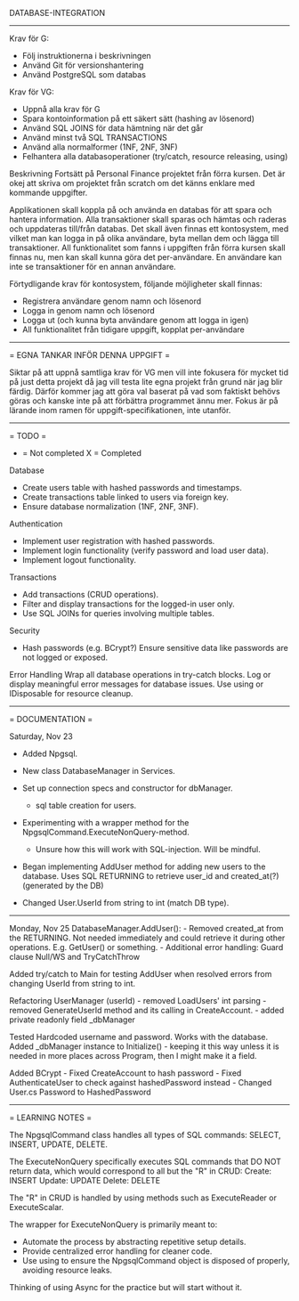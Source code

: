 DATABASE-INTEGRATION
_____________________________________________________________________

Krav för G:
- Följ instruktionerna i beskrivningen
- Använd Git för versionshantering
- Använd PostgreSQL som databas

Krav för VG:
- Uppnå alla krav för G
- Spara kontoinformation på ett säkert sätt (hashing av lösenord)
- Använd SQL JOINS för data hämtning när det går
- Använd minst två SQL TRANSACTIONS
- Använd alla normalformer (1NF, 2NF, 3NF)
- Felhantera alla databasoperationer (try/catch, resource releasing, using)


Beskrivning
Fortsätt på Personal Finance projektet från förra kursen. Det är okej att skriva om projektet från scratch om det känns enklare med kommande uppgifter.

Applikationen skall koppla på och använda en databas för att spara och hantera information. Alla transaktioner skall sparas och hämtas och raderas och uppdateras till/från databas. Det skall även finnas ett kontosystem, med vilket man kan logga in på olika användare, byta mellan dem och lägga till transaktioner. All funktionalitet som fanns i uppgiften från förra kursen skall finnas nu, men kan skall kunna göra det per-användare. En användare kan inte se transaktioner för en annan användare.


Förtydligande krav för kontosystem, följande möjligheter skall finnas:
- Registrera användare genom namn och lösenord
- Logga in genom namn och lösenord
- Logga ut (och kunna byta användare genom att logga in igen)
- All funktionalitet från tidigare uppgift, kopplat per-användare

_____________________________________________________________________

= EGNA TANKAR INFÖR DENNA UPPGIFT = 

Siktar på att uppnå samtliga krav för VG men vill inte fokusera för mycket tid på just detta projekt då jag vill testa lite egna projekt från grund när jag blir färdig. Därför kommer jag att göra val baserat på vad som faktiskt behövs göras och kanske inte på att förbättra programmet ännu mer. Fokus är på lärande inom ramen för uppgift-specifikationen, inte utanför. 
_____________________________________________________________________

= TODO = 

- = Not completed
X = Completed

Database
- Create users table with hashed passwords and timestamps.
- Create transactions table linked to users via foreign key.
- Ensure database normalization (1NF, 2NF, 3NF).

Authentication
- Implement user registration with hashed passwords.
- Implement login functionality (verify password and load user data).
- Implement logout functionality.

Transactions
- Add transactions (CRUD operations).
- Filter and display transactions for the logged-in user only.
- Use SQL JOINs for queries involving multiple tables.

Security
- Hash passwords (e.g. BCrypt?)
Ensure sensitive data like passwords are not logged or exposed.

Error Handling
Wrap all database operations in try-catch blocks.
Log or display meaningful error messages for database issues.
Use using or IDisposable for resource cleanup.


_____________________________________________________________________

= DOCUMENTATION =

Saturday, Nov 23 
- Added Npgsql.
- New class DatabaseManager in Services.

- Set up connection specs and constructor for dbManager.
    - sql table creation for users.
- Experimenting with a wrapper method for the NpgsqlCommand.ExecuteNonQuery-method.
    - Unsure how this will work with SQL-injection. Will be mindful.
- Began implementing AddUser method for adding new users to the database.
    Uses SQL RETURNING to retrieve user_id and created_at(?) (generated by the DB)
- Changed User.UserId from string to int (match DB type).

---
Monday, Nov 25
DatabaseManager.AddUser():
    - Removed created_at from the RETURNING. Not needed immediately and could retrieve it during other operations. E.g. GetUser() or something.
    - Additional error handling: Guard clause Null/WS and TryCatchThrow

Added try/catch to Main for testing AddUser when resolved errors from changing UserId from string to int.

Refactoring UserManager (userId)
    - removed LoadUsers' int parsing
    - removed GenerateUserId method and its calling in CreateAccount.
    - added private readonly field _dbManager

Tested Hardcoded username and password. Works with the database.
Added _dbManager instance to Initialize() - keeping it this way unless it is needed in more places across Program, then I might make it a field.

Added BCrypt
    - Fixed CreateAccount to hash password
    - Fixed AuthenticateUser to check against hashedPassword instead
    - Changed User.cs Password to HashedPassword

_____________________________________________________________________

= LEARNING NOTES =

The NpgsqlCommand class handles all types of SQL commands:
SELECT, INSERT, UPDATE, DELETE.

The ExecuteNonQuery specifically executes SQL commands that DO NOT return data, which would correspond to all but the "R" in CRUD:
Create: INSERT
Update: UPDATE
Delete: DELETE

The "R" in CRUD is handled by using methods such as ExecuteReader or ExecuteScalar.

The wrapper for ExecuteNonQuery is primarily meant to:
- Automate the process by abstracting repetitive setup details.
- Provide centralized error handling for cleaner code.
- Use using to ensure the NpgsqlCommand object is disposed of properly, avoiding resource leaks.

Thinking of using Async for the practice but will start without it.

